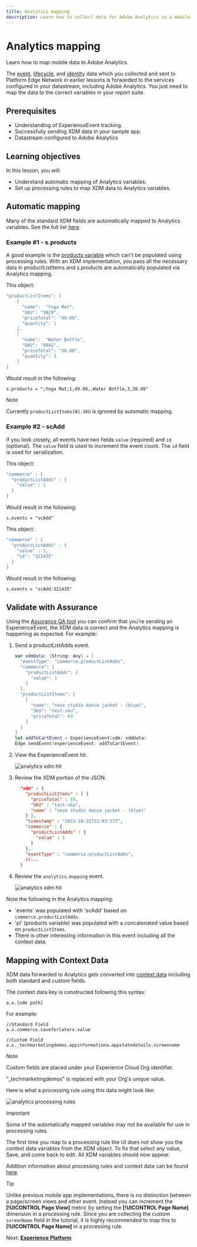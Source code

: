 ```yaml
---
title: Analytics mapping
description: Learn how to collect data for Adobe Analytics in a mobile app.
---
```

# Analytics mapping

Learn how to map mobile data to Adobe Analytics.

The [event](events.md), [lifecycle](lifecycle-data.md), and [identity](identity.md) data which you collected and sent to Platform Edge Network in earlier lessons is forwarded to the services configured in your datastream, including Adobe Analytics. You just need to map the data to the correct variables in your report suite.

## Prerequisites

* Understanding of ExperienceEvent tracking.
* Successfully sending XDM data in your sample app.
* Datastream configured to Adobe Analytics

## Learning objectives

In this lesson, you will:

* Understand automatic mapping of Analytics variables.
* Set up processing rules to map XDM data to Analytics variables.

## Automatic mapping

Many of the standard XDM fields are automatically mapped to Analytics variables. See the full list [here](https://experienceleague.adobe.com/docs/experience-platform/edge/data-collection/adobe-analytics/automatically-mapped-vars.html?lang=en).

### Example #1 - s.products

A good example is the [products variable](https://experienceleague.adobe.com/docs/analytics/implementation/vars/page-vars/products.html?lang=en) which can't be populated using processing rules. With an XDM implementation, you pass all the necessary data in productListItems and s.products are automatically populated via Analytics mapping.

This object:

```swift
"productListItems": [
    [
      "name":  "Yoga Mat",
      "SKU": "5829",
      "priceTotal": "49.99",
      "quantity": 1
    ],
    [
      "name":  "Water Bottle",
      "SKU": "9841",
      "priceTotal": "30.00",
      "quantity": 3
    ]
]
```

Would result in the following:

```
s.products = ";Yoga Mat;1;49.99,;Water Bottle,3,30.00"
```

>[!NOTE]
>
>Currently `productListItems[N].SKU` is ignored by automatic mapping.

### Example #2 - scAdd

If you look closely, all events have two fields `value` (required) and `id` (optional). The `value` field is used to increment the event count. The `id` field is used for serialization.

This object:

```swift
"commerce" : {
  "productListAdds" : {
    "value" : 1
  }
}
```

Would result in the following:

```
s.events = "scAdd"
```

This object:

```swift
"commerce" : {
  "productListAdds" : {
    "value" : 1,
    "id": "321435"
  }
}
```

Would result in the following:

```
s.events = "scAdd:321435"
```

## Validate with Assurance

Using the [Assurance QA tool](assurance.md) you can confirm that you're sending an ExperienceEvent, the XDM data is correct and the Analytics mapping is happening as expected. For example:

1. Send a productListAdds event.

    ```swift
    var xdmData: [String: Any] = [
      "eventType": "commerce.productListAdds",
      "commerce": [
        "productListAdds": [
          "value": 1
        ]
      ],
      "productListItems": [
        [
          "name": "neve studio dance jacket - (blue)",
          "SKU": "test-sku",
          "priceTotal": 69
        ]
      ]
    ]
    let addToCartEvent = ExperienceEvent(xdm: xdmData)
    Edge.sendEvent(experienceEvent: addToCartEvent)
    ```

1. View the ExperienceEvent hit.

    ![analytics xdm hit](assets/mobile-analytics-assurance-xdm.png)

1. Review the XDM portion of the JSON.

    ```json
      "xdm" : {
        "productListItems" : [ {
          "priceTotal" : 69,
          "SKU" : "test-sku",
          "name" : "neve studio dance jacket - (blue)"
        } ],
        "timestamp" : "2021-10-22T22:03:37Z",
        "commerce" : {
          "productListAdds" : {
            "value" : 1
          }
        },
        "eventType" : "commerce.productListAdds",
        //...
      }
    ```

1. Review the `analytics.mapping` event.

    ![analytics xdm hit](assets/mobile-analytics-assurance-mapping.png)

Note the following in the Analytics mapping:

* 'events' was populated with 'scAdd' based on `commerce.productListAdds`.
* 'pl' (products variable) was populated with a concatenated value based on `productListItems`.
* There is other interesting information in this event including all the context data.


## Mapping with Context Data

XDM data forwarded to Analytics gets converted into [context data](https://experienceleague.adobe.com/docs/mobile-services/ios/getting-started-ios/proc-rules.html?lang=en) including both standard and custom fields.

The context data key is constructed following this syntax:

```
a.x.[xdm path]
```

For example:

```
//Standard Field
a.x.commerce.saveforlaters.value

//Custom Field
a.x._techmarketingdemos.appinformationa.appstatedetails.screenname
```

>[!NOTE]
>
>Custom fields are placed under your Experience Cloud Org identifier.
>
>"_techmarketingdemos" is replaced with your Org's unique value.

Here is what a processing rule using this data might look like:

![analytics processing rules](assets/mobile-analytics-processing-rules.png)

>[!IMPORTANT]
>
>
>Some of the automatically mapped variables may not be available for use in processing rules.
>
>
>The first time you map to a processing rule the UI does not show you the context data variables from the XDM object. To fix that select any value, Save, and come back to edit. All XDM variables should now appear.


Addition information about processing rules and context data can be found [here](https://experienceleague.adobe.com/docs/analytics-learn/tutorials/implementation/implementation-basics/map-contextdata-variables-into-props-and-evars-with-processing-rules.html?lang=en).

>[!TIP]
>
>Unlike previous mobile app implementations, there is no distinction between a page/screen views and other event. Instead you can increment the **[!UICONTROL Page View]** metric by setting the **[!UICONTROL Page Name]** dimension in a processing rule. Since you are collecting the custom `screenName` field in the tutorial, it is highly recommended to map this to **[!UICONTROL Page Name]** in a processing rule.


Next: **[Experience Platform](platform.md)**
